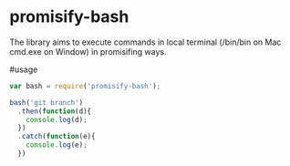 # promisify-bash
The library aims to execute commands in local terminal (/bin/bin on Mac cmd.exe on Window)  in promisifing ways.

#usage

```javascript
var bash = require('promisify-bash');

bash('git branch')
  .then(function(d){
    console.log(d);
  })
  .catch(function(e){
    console.log(e);
  })
```
